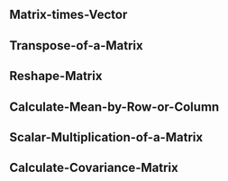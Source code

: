 

## Matrix-times-Vector

## Transpose-of-a-Matrix

## Reshape-Matrix

## Calculate-Mean-by-Row-or-Column

## Scalar-Multiplication-of-a-Matrix

## Calculate-Covariance-Matrix

